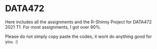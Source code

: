 # DATA472

Here includes all the assignments and the R-Shinny Project for DATA472 2021 T1. 
For most assignments, I got over 90%.


Please do not simply copy paste the codes, it wont do anything good for you. :) 
